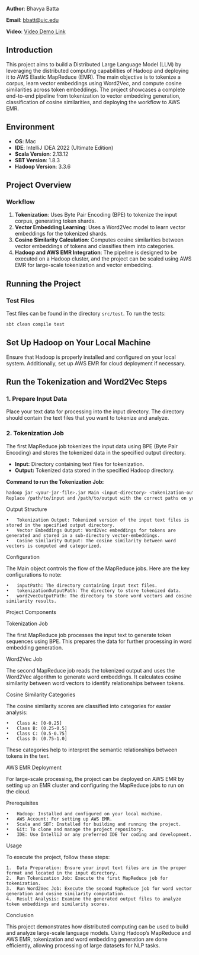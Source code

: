 
**Author**: Bhavya Batta  

**Email**: [bbatt@uic.edu](mailto:bbatt@uic.edu)

**Video**: [Video Demo Link](https://uic.zoom.us/rec/share/XLlGfaZo1_dhUL4USrI3ZlMyHZQ8a19ZVihouOEf-vrPO91XjWtdm7EjSRTVkrlZ.iKwDWA6-RXz_cbam)

## Introduction

This project aims to build a Distributed Large Language Model (LLM) by leveraging the distributed computing capabilities of Hadoop and deploying it to AWS Elastic MapReduce (EMR). The main objective is to tokenize a corpus, learn vector embeddings using Word2Vec, and compute cosine similarities across token embeddings. The project showcases a complete end-to-end pipeline from tokenization to vector embedding generation, classification of cosine similarities, and deploying the workflow to AWS EMR.

## Environment

- **OS**: Mac
- **IDE**: IntelliJ IDEA 2022 (Ultimate Edition)
- **Scala Version**: 2.13.12
- **SBT Version**: 1.8.3
- **Hadoop Version**: 3.3.6

## Project Overview

### Workflow

1. **Tokenization**: Uses Byte Pair Encoding (BPE) to tokenize the input corpus, generating token shards.
2. **Vector Embedding Learning**: Uses a Word2Vec model to learn vector embeddings for the tokenized shards.
3. **Cosine Similarity Calculation**: Computes cosine similarities between vector embeddings of tokens and classifies them into categories.
4. **Hadoop and AWS EMR Integration**: The pipeline is designed to be executed on a Hadoop cluster, and the project can be scaled using AWS EMR for large-scale tokenization and vector embedding.

## Running the Project

### Test Files

Test files can be found in the directory `src/test`. To run the tests:

```bash
sbt clean compile test
```

## Set Up Hadoop on Your Local Machine

Ensure that Hadoop is properly installed and configured on your local system. Additionally, set up AWS EMR for cloud deployment if necessary.

## Run the Tokenization and Word2Vec Steps

### 1. Prepare Input Data

Place your text data for processing into the input directory. The directory should contain the text files that you want to tokenize and analyze.

### 2. Tokenization Job

The first MapReduce job tokenizes the input data using BPE (Byte Pair Encoding) and stores the tokenized data in the specified output directory.

- **Input:** Directory containing text files for tokenization.
- **Output:** Tokenized data stored in the specified Hadoop directory.

**Command to run the Tokenization Job:**
```bash
hadoop jar <your-jar-file>.jar Main <input-directory> <tokenization-output-directory>
Replace /path/to/input and /path/to/output with the correct paths on your system.
```

Output Structure

	•	Tokenization Output: Tokenized version of the input text files is stored in the specified output directory.
	•	Vector Embeddings Output: Word2Vec embeddings for tokens are generated and stored in a sub-directory vector-embeddings.
	•	Cosine Similarity Output: The cosine similarity between word vectors is computed and categorized.

Configuration

The Main object controls the flow of the MapReduce jobs. Here are the key configurations to note:

	•	inputPath: The directory containing input text files.
	•	tokenizationOutputPath: The directory to store tokenized data.
	•	word2vecOutputPath: The directory to store word vectors and cosine similarity results.

Project Components

Tokenization Job

The first MapReduce job processes the input text to generate token sequences using BPE. This prepares the data for further processing in word embedding generation.

Word2Vec Job

The second MapReduce job reads the tokenized output and uses the Word2Vec algorithm to generate word embeddings. It calculates cosine similarity between word vectors to identify relationships between tokens.

Cosine Similarity Categories

The cosine similarity scores are classified into categories for easier analysis:

	•	Class A: [0-0.25]
	•	Class B: (0.25-0.5]
	•	Class C: (0.5-0.75]
	•	Class D: (0.75-1.0]

These categories help to interpret the semantic relationships between tokens in the text.

AWS EMR Deployment

For large-scale processing, the project can be deployed on AWS EMR by setting up an EMR cluster and configuring the MapReduce jobs to run on the cloud.

Prerequisites

	•	Hadoop: Installed and configured on your local machine.
	•	AWS Account: For setting up AWS EMR.
	•	Scala and SBT: Installed for building and running the project.
	•	Git: To clone and manage the project repository.
	•	IDE: Use IntelliJ or any preferred IDE for coding and development.

Usage

To execute the project, follow these steps:

	1.	Data Preparation: Ensure your input text files are in the proper format and located in the input directory.
	2.	Run Tokenization Job: Execute the first MapReduce job for tokenization.
	3.	Run Word2Vec Job: Execute the second MapReduce job for word vector generation and cosine similarity computation.
	4.	Result Analysis: Examine the generated output files to analyze token embeddings and similarity scores.

Conclusion

This project demonstrates how distributed computing can be used to build and analyze large-scale language models. Using Hadoop’s MapReduce and AWS EMR, tokenization and word embedding generation are done efficiently, allowing processing of large datasets for NLP tasks.

